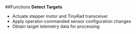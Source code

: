 ##Functions
**Detect Targets**
- Actuate stepper motor and TinyRad transceiver
- Apply operator-commanded sensor configuration changes 
- Obtain target telemetry data for processing
